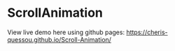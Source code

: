# ScrollAnimation

View live demo here using github pages: https://cheris-quessou.github.io/Scroll-Animation/
